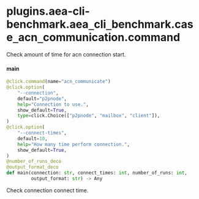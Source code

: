<a id="plugins.aea-cli-benchmark.aea_cli_benchmark.case_acn_communication.command"></a>

# plugins.aea-cli-benchmark.aea`_`cli`_`benchmark.case`_`acn`_`communication.command

Check amount of time for acn connection start.

<a id="plugins.aea-cli-benchmark.aea_cli_benchmark.case_acn_communication.command.main"></a>

#### main

```python
@click.command(name="acn_communicate")
@click.option(
    "--connection",
    default="p2pnode",
    help="Connection to use.",
    show_default=True,
    type=click.Choice(["p2pnode", "mailbox", "client"]),
)
@click.option(
    "--connect-times",
    default=10,
    help="How many time perform connection.",
    show_default=True,
)
@number_of_runs_deco
@output_format_deco
def main(connection: str, connect_times: int, number_of_runs: int,
         output_format: str) -> Any
```

Check connection connect time.

